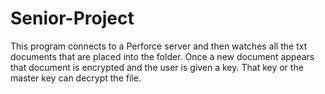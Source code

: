 # Senior-Project
This program connects to a Perforce server and then watches all the txt documents that are placed into the folder. Once a new document appears that document is encrypted and the user is given a key. That key or the master key can decrypt the file.
